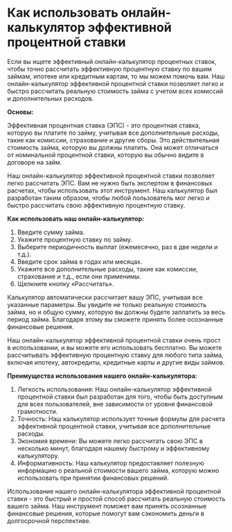Как использовать онлайн-калькулятор эффективной процентной ставки
=================================================================

Если вы ищете эффективный онлайн-калькулятор процентных ставок, чтобы точно рассчитать эффективную процентную ставку по вашим займам, ипотеке или кредитным картам, то мы можем помочь вам. Наш онлайн-калькулятор эффективной процентной ставки позволяет легко и быстро рассчитать реальную стоимость займа с учетом всех комиссий и дополнительных расходов.

**Основы:**

Эффективная процентная ставка (ЭПС) - это процентная ставка, которую вы платите по займу, учитывая все дополнительные расходы, такие как комиссии, страхование и другие сборы. Это действительная стоимость займа, которую вы должны платить. Она может отличаться от номинальной процентной ставки, которую вы обычно видите в договоре на займ.

Наш онлайн-калькулятор эффективной процентной ставки позволяет легко рассчитать ЭПС. Вам не нужно быть экспертом в финансовых расчетах, чтобы использовать этот инструмент. Наш калькулятор был разработан таким образом, чтобы любой пользователь мог легко и быстро рассчитать свою эффективную процентную ставку.

**Как использовать наш онлайн-калькулятор:**

1. Введите сумму займа.
2. Укажите процентную ставку по займу.
3. Выберите периодичность выплат (ежемесячно, раз в две недели и т.д.).
4. Введите срок займа в годах или месяцах.
5. Укажите все дополнительные расходы, такие как комиссии, страхование и т.д., если они применимы.
6. Щелкните кнопку «Рассчитать».

Калькулятор автоматически рассчитает вашу ЭПС, учитывая все указанные параметры. Вы увидите не только реальную стоимость займа, но и общую сумму, которую вы должны будете заплатить за весь период займа. Благодаря этому вы сможете принять более осознанные финансовые решения.

Наш онлайн-калькулятор эффективной процентной ставки очень прост в использовании, и вы можете его использовать бесплатно. Вы можете рассчитывать эффективную процентную ставку для любого типа займа, включая ипотеку, автокредиты, кредитные карты и другие виды займов.

**Преимущества использования нашего онлайн-калькулятора:**

1. Легкость использования: Наш онлайн-калькулятор эффективной процентной ставки был разработан для того, чтобы быть доступным для всех пользователей, вне зависимости от уровня финансовой грамотности.
2. Точность: Наш калькулятор использует точные формулы для расчета эффективной процентной ставки, учитывая все дополнительные расходы.
3. Экономия времени: Вы можете легко рассчитать свою ЭПС в несколько минут, благодаря нашему быстрому и эффективному калькулятору.
4. Информативность: Наш калькулятор предоставляет полезную информацию о реальной стоимости вашего займа, которую можно использовать при принятии финансовых решений.

Использование нашего онлайн-калькулятора эффективной процентной ставки - это быстрый и простой способ рассчитать реальную стоимость вашего займа. Наш инструмент поможет вам принять осознанные финансовые решения, которые помогут вам сэкономить деньги в долгосрочной перспективе.